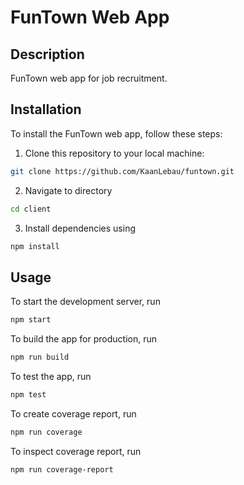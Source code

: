 # FunTown Web App

## Description

FunTown web app for job recruitment.

## Installation

To install the FunTown web app, follow these steps:

1. Clone this repository to your local machine:

```bash
git clone https://github.com/KaanLebau/funtown.git
```

2. Navigate to directory

```bash
cd client
```

3. Install dependencies using

```bash
npm install
```

## Usage

To start the development server, run

```bash
npm start
```

To build the app for production, run

```bash
npm run build

```

To test the app, run

```bash
npm test

```

To create coverage report, run

```bash
npm run coverage

```

To inspect coverage report, run

```bash
npm run coverage-report

```
